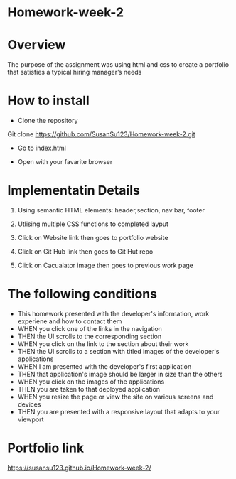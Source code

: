 # Homework-week-2


# Overview

The purpose of the assignment was using html and css to create a portfolio that satisfies a typical hiring manager’s needs


# How to install

- Clone the repository

Git clone https://github.com/SusanSu123/Homework-week-2.git

- Go to index.html

- Open with your favarite browser



# Implementatin Details

1. Using semantic HTML elements: header,section, nav bar, footer

2. Utlising multiple CSS functions to completed layput

3. Click on Website link then goes to portfolio website

4. Click on Git Hub link then goes to Git Hut repo

5. Click on Cacualator image then goes to previous work page


# The following conditions

- This homework presented with the developer's information, work experiene and how to contact them
- WHEN you click one of the links in the navigation
- THEN the UI scrolls to the corresponding section
- WHEN you click on the link to the section about their work
- THEN the UI scrolls to a section with titled images of the developer's applications
- WHEN I am presented with the developer's first application
- THEN that application's image should be larger in size than the others
- WHEN you click on the images of the applications
- THEN you are taken to that deployed application
- WHEN you resize the page or view the site on various screens and devices
- THEN you are presented with a responsive layout that adapts to your viewport

# Portfolio link
https://susansu123.github.io/Homework-week-2/


